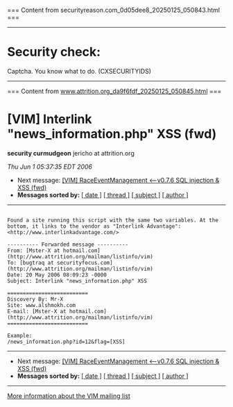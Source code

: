 === Content from securityreason.com_0d05dee8_20250125_050843.html ===


---

# Security check:

Captcha. You know what to do. (CXSECURITYIDS)

---



=== Content from www.attrition.org_da9f6fdf_20250125_050845.html ===

# [VIM] Interlink "news\_information.php" XSS (fwd)

**security curmudgeon**
jericho at attrition.org

*Thu Jun 1 05:37:35 EDT 2006*

* Next message: [[VIM] RaceEventManagement <--v0.7.6 SQL injection & XSS (fwd)](000805.html)
* **Messages sorted by:**
  [[ date ]](date.html#804)
  [[ thread ]](thread.html#804)
  [[ subject ]](subject.html#804)
  [[ author ]](author.html#804)

---

```

Found a site running this script with the same two variables. At the
bottom, it links to the vendor as "Interlink Advantage":
<http://www.interlinkadvantage.com/>

---------- Forwarded message ----------
From: [Mster-X at hotmail.com](http://www.attrition.org/mailman/listinfo/vim)
To: [bugtraq at securityfocus.com](http://www.attrition.org/mailman/listinfo/vim)
Date: 20 May 2006 08:09:23 -0000
Subject: Interlink "news_information.php" XSS

==========================
Discovery By: Mr-X
Site: www.alshmokh.com
E-mail: [Mster-X at hotmail.com](http://www.attrition.org/mailman/listinfo/vim)
==========================

Example:
/news_information.php?id=12&flag=[XSS]

```

---

* Next message: [[VIM] RaceEventManagement <--v0.7.6 SQL injection & XSS (fwd)](000805.html)
* **Messages sorted by:**
  [[ date ]](date.html#804)
  [[ thread ]](thread.html#804)
  [[ subject ]](subject.html#804)
  [[ author ]](author.html#804)

---

[More information about the VIM
mailing list](http://www.attrition.org/mailman/listinfo/vim)


